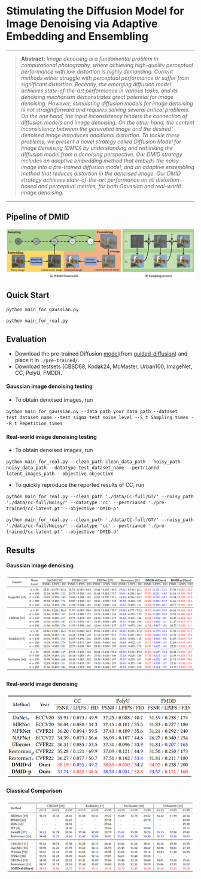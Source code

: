 # Stimulating the Diffusion Model for Image Denoising via Adaptive Embedding and Ensembling

<hr />

>**Abstract:** *Image denoising is a fundamental problem in computational photography, where achieving high-quality perceptual performance with low distortion is highly demanding. Current methods either struggle with perceptual performance or suffer from significant distortion. Recently, the emerging diffusion model achieves state-of-the-art performance in various tasks, and its denoising mechanism demonstrates great potential for image denoising. However, stimulating diffusion models for image denoising is not straightforward and requires solving several critical problems. On the one hand, the input inconsistency hinders the connection of diffusion models and image denoising. On the other hand, the content inconsistency between the generated image and the desired denoised image introduces additional distortion. To tackle these problems, we present a novel strategy called Diffusion Model for Image Denoising (DMID) by understanding and rethinking the diffusion model from a denoising perspective. Our DMID strategy includes an adaptive embedding method that embeds the noisy image into a pre-trained diffusion model, and an adaptive ensembling method that reduces distortion in the denoised image. Our DMID strategy achieves state-of-the-art performance on all distortion-based and perceptual metrics, for both Gaussian and real-world image denoising.*
<hr />

## Pipeline of DMID
<img src = "./images/DMID.png"> 


## Quick Start
```
python main_for_gaussian.py
```
```
python main_for_real.py
```

## Evaluation
- Download the pre-trained Diffusion [model](https://openaipublic.blob.core.windows.net/diffusion/jul-2021/256x256_diffusion_uncond.pt)(from [guided-diffusion](https://github.com/openai/guided-diffusion)) and place it in `./pre-trained/`.
- Download testsets (CBSD68, Kodak24, McMaster, Urban100, ImageNet, CC, PolyU, FMDD).

#### Gaussian image denoising testing
- To obtain denoised images, run
```
python main_for_gaussian.py --data_path your_data_path --dataset test_dataset_name --test_sigma test_noise_level --S_t Sampling_times --R_t Repetition_times
```

[^^]:- To reproduce the reported results, run

#### Real-world image denoising testing
- To obtain denoised images, run
```
python main_for_real.py --clean_path clean_data_path --noisy_path noisy_data_path --datatype test_dataset_name --pertrianed latent_images_path --objective objective
```

- To quickly reproduce the reported results of CC, run
```
python main_for_real.py --clean_path './data/CC-full/GT/' --noisy_path './data/cc-full/Noisy/' --datatype 'cc' --pertrianed './pre-trained/cc-latent.pt' --objective 'DMID-p'
```
```
python main_for_real.py --clean_path './data/CC-full/GT/' --noisy_path './data/cc-full/Noisy/' --datatype 'cc' --pertrianed './pre-trained/cc-latent.pt' --objective 'DMID-d'
```

## Results
#### Gaussian image denoising
<img src = "./images/gaussian image denoising.png"> 

#### Real-world image denoising
<img src = "./images/real-world image denoising.png"> 

#### Classical Comparison
<img src = "./images/classical comparison.png"> 

